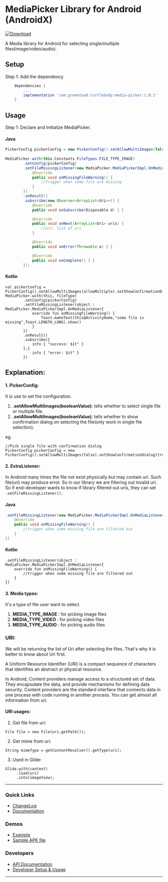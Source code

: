 # MediaPicker Library for Android (AndroidX)

[ ![Download](https://api.bintray.com/packages/greentoad/android-media-picker/com.greentoad.turtlebody.mediapicker/images/download.svg?version=1.0.2) ](https://bintray.com/greentoad/android-media-picker/com.greentoad.turtlebody.mediapicker/1.0.2/link)

A Media library for Android for selecting single/multiple files(image/video/audio).


## Setup
Step 1: Add the dependency

```gradle
    dependencies {
        ...
        implementation 'com.greentoad.turtlebody:media-picker:1.0.2'
    }
```

## Usage
Step 1: Declare and Initialize MediaPicker.

#### Java
```java
PickerConfig pickerConfig = new PickerConfig().setAllowMultiImages(false).setShowConfirmationDialog(true);
        
MediaPicker.with(this,Constants.FileTypes.FILE_TYPE_IMAGE)
        .setConfig(pickerConfig)
        .setFileMissingListener(new MediaPicker.MediaPickerImpl.OnMediaListener() {
            @Override
            public void onMissingFileWarning() {
                //trigger when some file are missing
            }
        })
        .onResult()
        .subscribe(new Observer<ArrayList<Uri>>() {
            @Override
            public void onSubscribe(Disposable d) { }

            @Override
            public void onNext(ArrayList<Uri> uris) {
                //uri: list of uri
            }

            @Override
            public void onError(Throwable e) { }

            @Override
            public void onComplete() { }
        });
```

#### Kotlin
```
val pickerConfig = PickerConfig().setAllowMultiImages(allowMultiple).setShowConfirmationDialog(true)
MediaPicker.with(this, fileType)
        .setConfig(pickerConfig)
        .setFileMissingListener(object : MediaPicker.MediaPickerImpl.OnMediaListener{
            override fun onMissingFileWarning() {
                Toast.makeText(this@ActivityHome,"some file is missing",Toast.LENGTH_LONG).show()
            }
        })
        .onResult()
        .subscribe({
            info { "success: $it" }
        },{
            info { "error: $it" }
        })
```

## Explanation:

#### 1. PickerConfig:
It is use to set the configuration.
1. **.setAllowMultiImages(booleanValue)**: tells whether to select single file or multiple file.
2. **.setAllowMultiImages(booleanValue)**: tells whether to show confirmation dialog on selecting the file(only work in single file selection).

eg.
```
//Pick single file with confirmation dialog
PickerConfig pickerConfig = new PickerConfig().setAllowMultiImages(false).setShowConfirmationDialog(true);
```

#### 2. ExtraListener:
In Android many times the file not exist physically but may contain uri. Such file(uri) may produce error. So in our library we are filtering out invalid uri. So if end-developer wants to know if library filtered out uris, they can set ```.setFileMissingListener()```.

#### Java
```Java
.setFileMissingListener(new MediaPicker.MediaPickerImpl.OnMediaListener() {
    @Override
    public void onMissingFileWarning() {
        //trigger when some missing file are filtered out
    }
})
```
#### Kotlin
```
.setFileMissingListener(object : MediaPicker.MediaPickerImpl.OnMediaListener{
    override fun onMissingFileWarning() {
        //trigger when some missing file are filtered out
    }
})
```
#### 3. Media types:
It's a type of file user want to select.
1. **MEDIA_TYPE_IMAGE** : for picking image files
2. **MEDIA_TYPE_VIDEO** : for picking video files
3. **MEDIA_TYPE_AUDIO** : for picking audio files


### URI:
We will be returning the list of Uri after selecting the files. That's why it is better to know about Uri first.

A Uniform Resource Identifier (URI) is a compact sequence of characters that identifies an abstract or physical resource.

In Android, Content providers manage access to a structured set of data. They encapsulate the data, and provide mechanisms for defining data security. Content providers are the standard interface that connects data in one process with code running in another process.
You can get almost all information from uri.
#### URI usages:
1. Get file from uri:
```
File file = new File(uri.getPath());
```

2. Get mime from uri:
```
String mimeType = getContentResolver().getType(uri);
```

3. Used in Glide:
```
Glide.with(context)
     .load(uri)
     .into(imageView);
```


---
### Quick Links

*  [ChangeLog](https://github.com/Turtlebody/android-media-picker/blob/master/CHANGELOG.md)
*  [Documentation](https://github.com/Turtlebody/android-media-picker/wiki)

### Demos

*  [Example]()
*  [Sample APK file]()

### Developers

*  [API Documentation](https://github.com/Turtlebody/android-media-picker/wiki/API-Documentation)
*  [Developer Setup & Usage](https://github.com/Turtlebody/android-media-picker/wiki/Developer-Setup)

---





